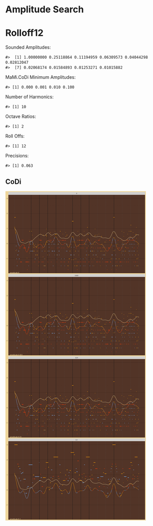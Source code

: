 Amplitude Search
================

# Rolloff12

Sounded Amplitudes:

    #>  [1] 1.00000000 0.25118864 0.11194959 0.06309573 0.04044298 0.02812047
    #>  [7] 0.02068174 0.01584893 0.01253271 0.01015882

MaMi.CoDi Minimum Amplitudes:

    #> [1] 0.000 0.001 0.010 0.100

Number of Harmonics:

    #> [1] 10

Octave Ratios:

    #> [1] 2

Roll Offs:

    #> [1] 12

Precisions:

    #> [1] 0.063

## CoDi

![](../figures/amplitude_search/_CoDi-1.png)<!-- -->
